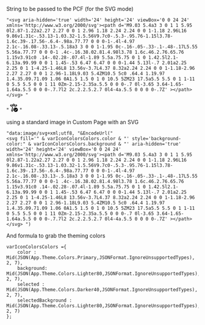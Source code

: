 
String to be passed to the PCF (for the SVG mode)

```
"<svg aria-hidden='true' width='24' height='24' viewBox='0 0 24 24' xmlns='http://www.w3.org/2000/svg'><path d='M9.03 5.4a3 3 0 1 1 5.95 0l2.87-1.22a2.27 2.27 0 0 1 2.96 1.18 2.24 2.24 0 0 1-1.18 2.96L16 9.86v1.31c-.53.13-1.03.32-1.5.56V9.7c0-.5.3-.95.76-1.15l3.78-1.6c.39-.17.56-.6.4-.98a.77.77 0 0 0-1-.4l-4.97 2.1c-.16.08-.33.13-.5.18a3 3 0 0 1-1.95 0c-.16-.05-.33-.1-.48-.17L5.55 5.56a.77.77 0 0 0-1 .4c-.16.38.02.81.4.98l3.78 1.6c.46.2.76.65.76 1.15v3.91c0 .14-.02.28-.07.4l-1.89 5.5a.75.75 0 1 0 1.42.5l2.1-6.13a.99.99 0 0 1 1.45-.53 6.47 6.47 0 0 0-1.44 5.13l-.7 2.01a2.25 2.25 0 1 1-4.25-1.46L8 13.56v-3.7L4.37 8.32a2.24 2.24 0 0 1-1.18-2.96 2.27 2.27 0 0 1 2.96-1.18L9.03 5.4ZM10.5 5c0 .64.4 1.19.97 1.4.35.09.71.09 1.06 0A1.5 1.5 0 1 0 10.5 5ZM23 17.5a5.5 5.5 0 1 1-11 0 5.5 5.5 0 0 1 11 0Zm-2.15-2.35a.5.5 0 0 0-.7 0l-3.65 3.64-1.65-1.64a.5.5 0 0 0-.7.7l2 2c.2.2.5.2.7 0l4-4a.5.5 0 0 0 0-.7Z' ></path></svg> "
```

"<svg aria-hidden='true' width='24' height='24' viewBox='0 0 24 24' xmlns='http://www.w3.org/2000/svg'><path d='M9.03 5.4a3 3 0 1 1 5.95 0l2.87-1.22a2.27 2.27 0 0 1 2.96 1.18 2.24 2.24 0 0 1-1.18 2.96L16 9.86v1.31c-.53.13-1.03.32-1.5.56V9.7c0-.5.3-.95.76-1.15l3.78-1.6c.39-.17.56-.6.4-.98a.77.77 0 0 0-1-.4l-4.97 2.1c-.16.08-.33.13-.5.18a3 3 0 0 1-1.95 0c-.16-.05-.33-.1-.48-.17L5.55 5.56a.77.77 0 0 0-1 .4c-.16.38.02.81.4.98l3.78 1.6c.46.2.76.65.76 1.15v3.91c0 .14-.02.28-.07.4l-1.89 5.5a.75.75 0 1 0 1.42.5l2.1-6.13a.99.99 0 0 1 1.45-.53 6.47 6.47 0 0 0-1.44 5.13l-.7 2.01a2.25 2.25 0 1 1-4.25-1.46L8 13.56v-3.7L4.37 8.32a2.24 2.24 0 0 1-1.18-2.96 2.27 2.27 0 0 1 2.96-1.18L9.03 5.4ZM10.5 5c0 .64.4 1.19.97 1.4.35.09.71.09 1.06 0A1.5 1.5 0 1 0 10.5 5ZM23 17.5a5.5 5.5 0 1 1-11 0 5.5 5.5 0 0 1 11 0Zm-2.15-2.35a.5.5 0 0 0-.7 0l-3.65 3.64-1.65-1.64a.5.5 0 0 0-.7.7l2 2c.2.2.5.2.7 0l4-4a.5.5 0 0 0 0-.7Z' ></path></svg> "


using a standard image in Custom Page with an SVG
```
"data:image/svg+xml;utf8, "&EncodeUrl("
<svg fill='" & varIconColorsColors.color & "' style='background-color:" & varIconColorsColors.background & "' aria-hidden='true' width='24' height='24' viewBox='0 0 24 24' xmlns='http://www.w3.org/2000/svg'><path d='M9.03 5.4a3 3 0 1 1 5.95 0l2.87-1.22a2.27 2.27 0 0 1 2.96 1.18 2.24 2.24 0 0 1-1.18 2.96L16 9.86v1.31c-.53.13-1.03.32-1.5.56V9.7c0-.5.3-.95.76-1.15l3.78-1.6c.39-.17.56-.6.4-.98a.77.77 0 0 0-1-.4l-4.97 2.1c-.16.08-.33.13-.5.18a3 3 0 0 1-1.95 0c-.16-.05-.33-.1-.48-.17L5.55 5.56a.77.77 0 0 0-1 .4c-.16.38.02.81.4.98l3.78 1.6c.46.2.76.65.76 1.15v3.91c0 .14-.02.28-.07.4l-1.89 5.5a.75.75 0 1 0 1.42.5l2.1-6.13a.99.99 0 0 1 1.45-.53 6.47 6.47 0 0 0-1.44 5.13l-.7 2.01a2.25 2.25 0 1 1-4.25-1.46L8 13.56v-3.7L4.37 8.32a2.24 2.24 0 0 1-1.18-2.96 2.27 2.27 0 0 1 2.96-1.18L9.03 5.4ZM10.5 5c0 .64.4 1.19.97 1.4.35.09.71.09 1.06 0A1.5 1.5 0 1 0 10.5 5ZM23 17.5a5.5 5.5 0 1 1-11 0 5.5 5.5 0 0 1 11 0Zm-2.15-2.35a.5.5 0 0 0-.7 0l-3.65 3.64-1.65-1.64a.5.5 0 0 0-.7.7l2 2c.2.2.5.2.7 0l4-4a.5.5 0 0 0 0-.7Z' ></path></svg> ")
```

And formula to grab the theming colors
```
varIconColorsColors ={
    color :  Mid(JSON(App.Theme.Colors.Primary,JSONFormat.IgnoreUnsupportedTypes), 2, 7),
    background: Mid(JSON(App.Theme.Colors.Lighter80,JSONFormat.IgnoreUnsupportedTypes), 2, 7),
    selected :  Mid(JSON(App.Theme.Colors.Darker40,JSONFormat.IgnoreUnsupportedTypes), 2, 7),
    selectedBackground : Mid(JSON(App.Theme.Colors.Lighter80,JSONFormat.IgnoreUnsupportedTypes), 2, 7)
};
```